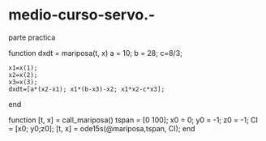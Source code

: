 # medio-curso-servo.-
parte practica


function dxdt = mariposa(t, x)
    a = 10;
    b = 28;
    c=8/3;
   
    x1=x(1);
    x2=x(2);
    x3=x(3);
    dxdt=[a*(x2-x1); x1*(b-x3)-x2; x1*x2-c*x3];
end

function [t, x] = call_mariposa()
    tspan = [0 100];
    x0 = 0;
    y0 = -1;
    z0 = -1;
    CI = [x0; y0;z0];
    [t, x] = ode15s(@mariposa,tspan, CI);
end
